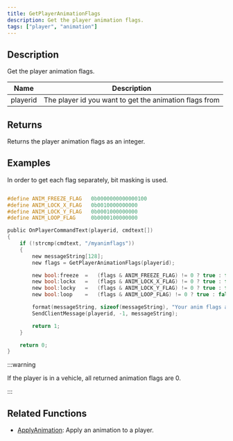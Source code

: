```yaml
---
title: GetPlayerAnimationFlags
description: Get the player animation flags.
tags: ["player", "animation"]
---
```


<VersionWarn version='omp v1.1.0.2612' />

## Description

Get the player animation flags.

| Name     | Description                              |
| -------- | ---------------------------------------- |
| playerid | The player id you want to get the animation flags from |

## Returns

Returns the player animation flags as an integer.

## Examples

In order to get each flag separately, bit masking is used.

```c

#define ANIM_FREEZE_FLAG   0b0000000000000100
#define ANIM_LOCK_X_FLAG   0b0010000000000
#define ANIM_LOCK_Y_FLAG   0b0001000000000
#define ANIM_LOOP_FLAG     0b0000100000000

public OnPlayerCommandText(playerid, cmdtext[])
{
    if (!strcmp(cmdtext, "/myanimflags"))
    {
        new messageString[128];
        new flags = GetPlayerAnimationFlags(playerid);

        new bool:freeze  =   (flags & ANIM_FREEZE_FLAG) != 0 ? true : false;
        new bool:lockx   =   (flags & ANIM_LOCK_X_FLAG) != 0 ? true : false;
        new bool:locky   =   (flags & ANIM_LOCK_Y_FLAG) != 0 ? true : false;
        new bool:loop    =   (flags & ANIM_LOOP_FLAG) != 0 ? true : false;

        format(messageString, sizeof(messageString), "Your anim flags are: [freeze:%i] [lockx:%i] [locky:%i] [loop:%i]", freeze, lockx, locky, loop);
        SendClientMessage(playerid, -1, messageString);

        return 1;
    }

    return 0;
}
```

:::warning

If the player is in a vehicle, all returned animation flags are 0.

:::


## Related Functions

- [ApplyAnimation](ApplyAnimation): Apply an animation to a player.
